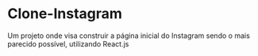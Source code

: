 # Clone-Instagram
Um projeto onde visa construir a página inicial do Instagram sendo o mais parecido possível, utilizando React.js
